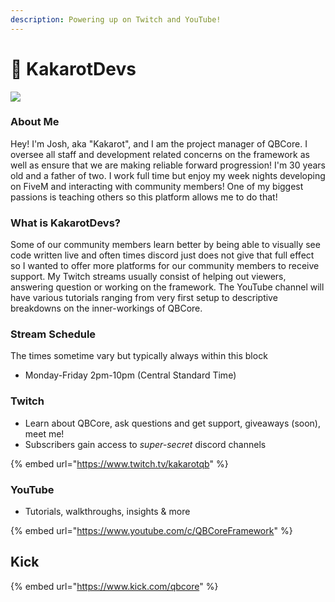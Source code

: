 ```yaml
---
description: Powering up on Twitch and YouTube!
---
```


# 🎥 KakarotDevs

![](../.gitbook/assets/kakarotdevs)

### About Me

Hey! I'm Josh, aka "Kakarot", and I am the project manager of QBCore. I oversee all staff and development related concerns on the framework as well as ensure that we are making reliable forward progression! I'm 30 years old and a father of two. I work full time but enjoy my week nights developing on FiveM and interacting with community members! One of my biggest passions is teaching others so this platform allows me to do that!

### What is KakarotDevs?

Some of our community members learn better by being able to visually see code written live and often times discord just does not give that full effect so I wanted to offer more platforms for our community members to receive support. My Twitch streams usually consist of helping out viewers, answering question or working on the framework. The YouTube channel will have various tutorials ranging from very first setup to descriptive breakdowns on the inner-workings of QBCore.

### Stream Schedule

The times sometime vary but typically always within this block

-   Monday-Friday 2pm-10pm (Central Standard Time)

### Twitch

-   Learn about QBCore, ask questions and get support, giveaways (soon), meet me!
-   Subscribers gain access to _super-secret_ discord channels

{% embed url="https://www.twitch.tv/kakarotqb" %}

### YouTube

-   Tutorials, walkthroughs, insights & more

{% embed url="https://www.youtube.com/c/QBCoreFramework" %}

## Kick

{% embed url="https://www.kick.com/qbcore" %}
